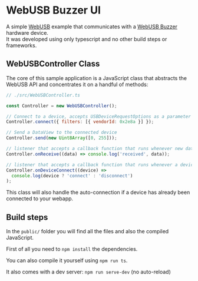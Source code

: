 # WebUSB Buzzer UI

A simple [WebUSB](https://developer.mozilla.org/en-US/docs/Web/API/USB) example that communicates with a [WebUSB Buzzer](https://github.com/nico-martin/webusb-buzzer) hardware device.  
It was developed using only typescript and no other build steps or frameworks.

## WebUSBController Class

The core of this sample application is a JavaScript class that abstracts the WebUSB API and concentrates it on a handful of methods:

```JavaScript
// ./src/WebUSBController.ts

const Controller = new WebUSBController();

// Connect to a device, accepts USBDeviceRequestOptions as a parameter
Controller.connect({ filters: [{ vendorId: 0x2e8a }] });

// Send a DataView to the connected device
Controller.send(new Uint8Array([0, 255]));

// listener that accepts a callback function that runs whenever new data (DataView) is sent
Controller.onReceive((data) => console.log('received', data));

// listener that accepts a callback function that runs whenever a device is connected or disconnected
Controller.onDeviceConnect((device) =>
  console.log(device ? 'connect' : 'disconnect')
);
```

This class will also handle the auto-connection if a device has already been connected to your webapp.

## Build steps
In the `public/` folder you will find all the files and also the compiled JavaScript.

First of all you need to `npm install` the dependencies.

You can also compile it yourself using `npm run ts`.

It also comes with a dev server: `npm run serve-dev` (no auto-reload)